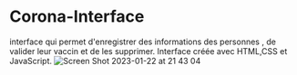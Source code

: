 # Corona-Interface
interface qui permet d'enregistrer des informations des personnes , de valider leur vaccin et de  les supprimer. Interface créée avec HTML,CSS et JavaScript.
![Screen Shot 2023-01-22 at 21 43 04](https://user-images.githubusercontent.com/121202537/213939429-6e63fd39-386b-44f4-a2b1-045b81904f27.png)
